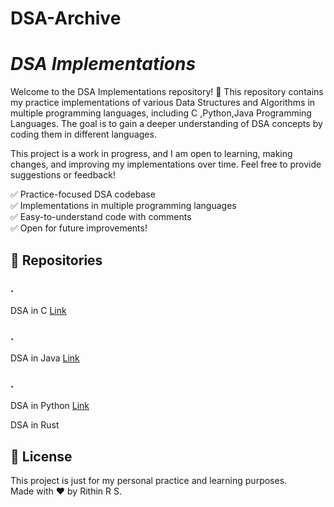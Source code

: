 # DSA-Archive
<h1><em>DSA Implementations</em></h1>
<p>Welcome to the DSA Implementations repository! 🚀 This repository contains my practice implementations of various Data Structures and Algorithms in multiple programming languages, including C ,Python,Java Programming Languages. The goal is to gain a deeper understanding of DSA concepts by coding them in different languages.</p>
<p>This project is a work in progress, and I am open to learning, making changes, and improving my implementations over time. Feel free to provide suggestions or feedback!</p>
<p>✅ Practice-focused DSA codebase<br>✅ Implementations in multiple programming languages<br>✅ Easy-to-understand code with comments<br>✅ Open for future improvements!</p>
<h2>📂 Repositories</h2>
<p><h3>.</h3>DSA in C <a href="#">Link</a></p>
<p><h3>.</h3>DSA in Java <a href="#">Link</a></p>
<p><h3>.</h3>DSA in Python <a href="#">Link</a></p>

DSA in Rust
<h2>📜 License</h2>
<p>This project is just for my personal practice and learning purposes.<br>Made with ❤️ by Rithin R S.</p>
